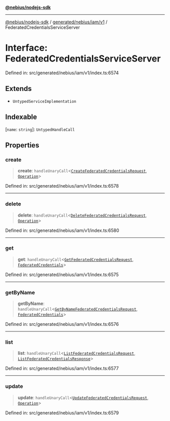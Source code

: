 [**@nebius/nodejs-sdk**](../../../../../README.md)

---

[@nebius/nodejs-sdk](../../../../../README.md) / [generated/nebius/iam/v1](../README.md) / FederatedCredentialsServiceServer

# Interface: FederatedCredentialsServiceServer

Defined in: src/generated/nebius/iam/v1/index.ts:6574

## Extends

- `UntypedServiceImplementation`

## Indexable

\[`name`: `string`\]: `UntypedHandleCall`

## Properties

### create

> **create**: `handleUnaryCall`\<[`CreateFederatedCredentialsRequest`](CreateFederatedCredentialsRequest.md), [`Operation`](../../../common/v1/interfaces/Operation.md)\>

Defined in: src/generated/nebius/iam/v1/index.ts:6578

---

### delete

> **delete**: `handleUnaryCall`\<[`DeleteFederatedCredentialsRequest`](DeleteFederatedCredentialsRequest.md), [`Operation`](../../../common/v1/interfaces/Operation.md)\>

Defined in: src/generated/nebius/iam/v1/index.ts:6580

---

### get

> **get**: `handleUnaryCall`\<[`GetFederatedCredentialsRequest`](GetFederatedCredentialsRequest.md), [`FederatedCredentials`](FederatedCredentials.md)\>

Defined in: src/generated/nebius/iam/v1/index.ts:6575

---

### getByName

> **getByName**: `handleUnaryCall`\<[`GetByNameFederatedCredentialsRequest`](GetByNameFederatedCredentialsRequest.md), [`FederatedCredentials`](FederatedCredentials.md)\>

Defined in: src/generated/nebius/iam/v1/index.ts:6576

---

### list

> **list**: `handleUnaryCall`\<[`ListFederatedCredentialsRequest`](ListFederatedCredentialsRequest.md), [`ListFederatedCredentialsResponse`](ListFederatedCredentialsResponse.md)\>

Defined in: src/generated/nebius/iam/v1/index.ts:6577

---

### update

> **update**: `handleUnaryCall`\<[`UpdateFederatedCredentialsRequest`](UpdateFederatedCredentialsRequest.md), [`Operation`](../../../common/v1/interfaces/Operation.md)\>

Defined in: src/generated/nebius/iam/v1/index.ts:6579
